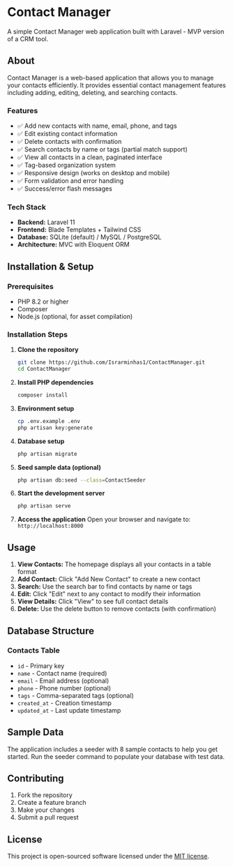 # Contact Manager

A simple Contact Manager web application built with Laravel - MVP version of a CRM tool.

## About

Contact Manager is a web-based application that allows you to manage your contacts efficiently. It provides essential contact management features including adding, editing, deleting, and searching contacts.

### Features

- ✅ Add new contacts with name, email, phone, and tags
- ✅ Edit existing contact information
- ✅ Delete contacts with confirmation
- ✅ Search contacts by name or tags (partial match support)
- ✅ View all contacts in a clean, paginated interface
- ✅ Tag-based organization system
- ✅ Responsive design (works on desktop and mobile)
- ✅ Form validation and error handling
- ✅ Success/error flash messages

### Tech Stack

- **Backend:** Laravel 11
- **Frontend:** Blade Templates + Tailwind CSS
- **Database:** SQLite (default) / MySQL / PostgreSQL
- **Architecture:** MVC with Eloquent ORM

## Installation & Setup

### Prerequisites

- PHP 8.2 or higher
- Composer
- Node.js (optional, for asset compilation)

### Installation Steps

1. **Clone the repository**
   ```bash
   git clone https://github.com/Israrminhas1/ContactManager.git
   cd ContactManager
   ```

2. **Install PHP dependencies**
   ```bash
   composer install
   ```

3. **Environment setup**
   ```bash
   cp .env.example .env
   php artisan key:generate
   ```

4. **Database setup**
   ```bash
   php artisan migrate
   ```

5. **Seed sample data (optional)**
   ```bash
   php artisan db:seed --class=ContactSeeder
   ```

6. **Start the development server**
   ```bash
   php artisan serve
   ```

7. **Access the application**
   Open your browser and navigate to: `http://localhost:8000`

## Usage

1. **View Contacts:** The homepage displays all your contacts in a table format
2. **Add Contact:** Click "Add New Contact" to create a new contact
3. **Search:** Use the search bar to find contacts by name or tags
4. **Edit:** Click "Edit" next to any contact to modify their information
5. **View Details:** Click "View" to see full contact details
6. **Delete:** Use the delete button to remove contacts (with confirmation)

## Database Structure

### Contacts Table
- `id` - Primary key
- `name` - Contact name (required)
- `email` - Email address (optional)
- `phone` - Phone number (optional)
- `tags` - Comma-separated tags (optional)
- `created_at` - Creation timestamp
- `updated_at` - Last update timestamp

## Sample Data

The application includes a seeder with 8 sample contacts to help you get started. Run the seeder command to populate your database with test data.

## Contributing

1. Fork the repository
2. Create a feature branch
3. Make your changes
4. Submit a pull request

## License

This project is open-sourced software licensed under the [MIT license](https://opensource.org/licenses/MIT).
